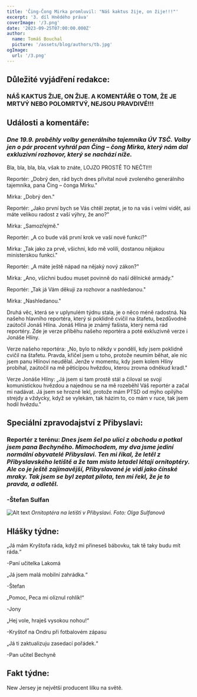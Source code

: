 ```yaml
---
title: 'Čing-Čong Mirka promluvil: "Náš kaktus žije, on žije!!!"'
excerpt: '3. díl Hnědého práva'
coverImage: '/3.png'
date: '2023-09-25T07:00:00.000Z'
author:
  name: Tomáš Bouchal
  picture: '/assets/blog/authors/tb.jpg'
ogImage:
  url: '/3.png'
---
```


## **Důležité vyjádření redakce:**

### **NÁŠ KAKTUS ŽIJE, ON ŽIJE. A KOMENTÁŘE O TOM, ŽE JE MRTVÝ NEBO POLOMRTVÝ, NEJSOU PRAVDIVÉ!!!**

## **Události a komentáře:**

### *Dne 19.9. proběhly volby generálního tajemníka ÚV TSČ. Volby jen o pár procent vyhrál pan Čing – čong Mirka, který nám dal exkluzivní rozhovor, který se nachází níže.*

Bla, bla, bla, bla, však to znáte, LOJZO PROSTĚ TO NEČTI!!!

Reportér: „Dobrý den, rád bych dnes přivítal nově zvoleného generálního tajemníka, pana Čing – čonga Mirku."

Mirka: „Dobrý den."

Reportér: „Jako první bych se Vás chtěl zeptat, je to na vás i velmi vidět, asi máte velikou radost z vaší výhry, že ano?"

Mirka: „Samozřejmě."

Reportér: „A co bude váš první krok ve vaší nové funkci?"

Mirka: „Tak jako za prvé, všichni, kdo mě volili, dostanou nějakou ministerskou funkci."

Reportér: „A máte ještě nápad na nějaký nový zákon?"

Mirka: „Ano, všichni budou muset povinně do naší dělnické armády." 

Reportér: „Tak já Vám děkuji za rozhovor a nashledanou."

Mirka: „Nashledanou."

Druhá věc, která se v uplynulém týdnu stala, je o něco méně radostná. Na našeho hlavního reportéra, který si poklidně cvičil na štafetu, bezdůvodně zaútočil Jonáš Hlína. Jonáš Hlína je známý fašista, který nemá rád reportéry. Zde je verze příběhu našeho reportéra a poté exkluzivně verze i Jonáše Hlíny.

Verze našeho reportéra: „No, bylo to někdy v pondělí, kdy jsem poklidně cvičil na štafetu. Pravda, křičel jsem u toho, protože neumím běhat, ale nic jsem panu Hlínovi neudělal. Jenže v momentu, kdy jsem kolem Hlíny probíhal, zaútočil na mě pěticípou hvězdou, kterou zrovna odněkud kradl."

Verze Jonáše Hlíny: „Já jsem si tam prostě stál a čiloval se svojí komunistickou hvězdou a najednou se na mě rozeběhl Váš reportér a začal mi nadávat. Já jsem se hrozně lekl, protože mám PTSD od mýho opilýho strejdy a vždycky, když se vylekám, tak házim to, co mám v ruce, tak jsem hodil hvězdu."

## **Speciální zpravodajství z Přibyslavi:**

### **Reportér z terénu:** *Dnes jsem šel po ulici z obchodu a potkal jsem pana Bechyněho. Mimochodem, my dva jsme jediní normální obyvatelé Přibyslavi. Ten mi říkal, že letěl z Přibyslavského letiště a že tam místo letadel létají ornitoptéry. Ale co je ještě zajímavější, Přibyslavané je vidí jako čínské mraky. Tak jsem se byl zeptat pilota, ten mi řekl, že je to pravda, a odletěl.*
### -Štefan Sulfan

![Alt text](../IMG-20230925-WA0000.jpg)
*Ornitoptéra na letišti v Přibyslavi. Foto: Olga Sulfanová*


## **Hlášky týdne:**



„Já mám Kryštofa ráda, když mi přineseš bábovku, tak tě taky budu mít ráda.“ 

-Paní učitelka Lakomá


„Já jsem malá mobilní zahrádka.“

-Štefan


„Pomoc, Peca mi olíznul rohlík!“

-Jony


„Hej vole, hraješ vysokou nohou!“

-Kryštof na Ondru při fotbalovém zápasu


„Já ti zaktualizuju zasedací pořádek.“

-Pan učitel Bechyně


## **Fakt týdne:**

New Jersey je největší producent lilku na světě.